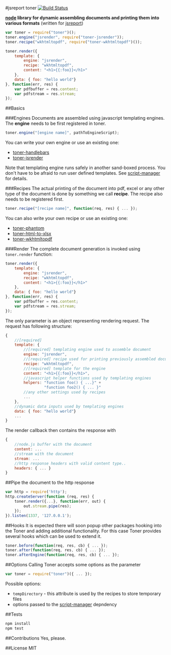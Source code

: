 #jsreport toner
[![Build Status](https://travis-ci.org/jsreport/toner.png?branch=master)](https://travis-ci.org/jsreport/toner)

**[node](https://nodejs.org/) library for dynamic assembling documents and printing them into various formats** 
(written for [jsreport](http://jsreport.net))


```js
var toner = require("toner")();
toner.engine("jsrender", require("toner-jsrender"));
toner.recipe("wkhtmltopdf", require("toner-wkhtmltopdf")());

toner.render({
    template: { 
	    engine: "jsrender",
		recipe: "wkhtmltopdf", 
		content: "<h1>{{:foo}}</h1>"
	},
    data: { foo: "hello world"}
}, function(err, res) {
    var pdfbuffer = res.content;
    var pdfstream = res.stream;    
});
```

##Basics

###Engines
Documents are assembled using javascript templating engines. The **engine** needs to be first registered in toner.

```js
toner.engine("[engine name]", pathToEngineScript);
```

You can write your own engine or use an existing one:

- [toner-handlebars](https://github.com/jsreport/toner-handlebars)
- [toner-jsrender](https://github.com/jsreport/toner-jsrender)

Note that templating engine runs safely in another sand-boxed process. You don't have to be afraid to run user defined templates. See [script-manager](https://github.com/pofider/node-script-manager) for details.

###Recipes
The actual printing of the document into pdf, excel or any other type of the document is done by something we call **recipe**. The recipe also needs to be registered first.

```js
toner.recipe("[recipe name]", function(req, res) { ... });
```

You can also write your own recipe or use an existing one:

- [toner-phantom](https://github.com/jsreport/toner-phantom)
- [toner-html-to-xlsx](https://github.com/jsreport/toner-html-to-xlsx)
- [toner-wkhtmltopdf](https://github.com/jsreport/toner-wkhtmltopdf)

###Render
The complete document generation is invoked using `toner.render` function:
```js
toner.render({
    template: { 
	    engine: "jsrender",
		recipe: "wkhtmltopdf", 
		content: "<h1>{{:foo}}</h1>"
	},
    data: { foo: "hello world"}
}, function(err, res) {
    var pdfbuffer = res.content;
    var pdfstream = res.stream;    
});
```
The only parameter is an object representing rendering request. The request has following structure:
```js
{
	//[required]
    template: { 
	    //[required] templating engine used to assemble document
	    engine: "jsrender",
	    //[required] recipe used for printing previously assembled document
		recipe: "wkhtmltopdf", 
		//[required] template for the engine		
		content: "<h1>{{:foo}}</h1>",
		//javascript helper functions used by templating engines
		helpers: "function foo() { ...}" + 
				 "function foo2() { ... }"
		//any other settings used by recipes		 
		...		 
	},
	//dynamic data inputs used by templating engines
    data: { foo: "hello world"}
    ...
}
```

The render callback then contains the response with
```js
{
	//node.js buffer with the document
	content: ...
	//stream with the document
	stream: ...
	//http response headers with valid content type..
	headers: { ... }
}
```

##Pipe the document to the http response
```js
var http = require('http');
http.createServer(function (req, res) {
    toner.render({...}, function(err, out) {
        out.stream.pipe(res);
    });
}).listen(1337, '127.0.0.1');
```

##Hooks
It is expected there will soon popup other packages hooking into the Toner and adding additional functionality. For this case Toner provides several hooks which can be used to extend it.

```js
toner.before(function(req, res, cb) { ... });
toner.after(function(req, res, cb) { ... });
toner.afterEngine(function(req, res, cb) { ... });
``` 

##Options
Calling Toner accepts some options as the parameter
```js
var toner = require("toner")({ ... });
```

Possible options:
- `tempDirectory` - this attribute is used by the recipes to store temporary files
- options passed to the [script-manager](https://github.com/pofider/node-script-manager) depndency


##Tests

```bash
npm install
npm test
```

##Contributions
Yes, please.

##License
MIT
